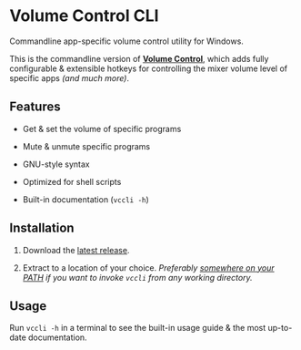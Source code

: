 # Volume Control CLI

Commandline app-specific volume control utility for Windows.  

This is the commandline version of **[Volume Control](https://github.com/radj307/volume-control)**, which adds fully configurable & extensible hotkeys for controlling the mixer volume level of specific apps *(and much more)*.


## Features

- Get & set the volume of specific programs 

- Mute & unmute specific programs

- GNU-style syntax

- Optimized for shell scripts

- Built-in documentation (`vccli -h`)


## Installation

 1. Download the [latest release](https://github.com/radj307/vccli).

 2. Extract to a location of your choice. *Preferably [somewhere on your PATH](https://stackoverflow.com/a/44272417/8705305) if you want to invoke `vccli` from any working directory.*

## Usage

Run `vccli -h` in a terminal to see the built-in usage guide & the most up-to-date documentation.  
